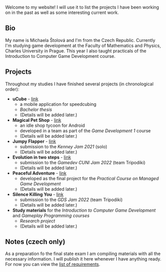 Welcome to my website!
I will use it to list the projects I have been working on in the past as well as some interesting current work.

## Bio
My name is Michaela Štolová and I'm from the Czech Republic.
Currently I'm studying game development at the Faculty of Mathematics and Physics, Charles University in Prague.
This year I also taught practicals of the Introduction to Computer Game Development course.

## Projects
Throughout my studies I have finished several projects (in chronological order):
- **uCube** - [link](https://dspace.cuni.cz/handle/20.500.11956/119422)
  - a mobile application for speedcubing
  - *Bachelor thesis*
  - (Details will be added later.)
- **Magical Pet Shop** - [link](https://play.google.com/store/apps/details?id=com.TheTeamBehind.MagicalPetShop)
  - an idle shop tycoon for Android
  - developed in a team as part of the *Game Development 1* course
  - (Details will be added later.)
- **Jumpy Flapper** - [link](https://michelle2.itch.io/jumpy-flapper)
  - submission to the *Kenney Jam 2021* (solo)
  - (Details will be added later.)
- **Evolution in two steps** - [link](https://michelle2.itch.io/evolution-in-two-steps-now-for-real)
  - submission to the *Gamedev CUNI Jam 2022* (team Tripodiki)
  - (Details will be added later.)
- **Peaceful Adventure** - [link](https://michelle2.itch.io/peaceful-adventure)
  - developed as the final project for the *Practical Course on Managed Game Development*
  - (Details will be added later.)
- **Silence Killing You** - [link](https://michelle2.itch.io/silence-killing-you)
  - submission to the *GDS Jam 2022* (team Tripodiki)
  - (Details will be added later.)
- **Study materials** for the *Introduction to Computer Game Development* and *Gameplay Programming courses*
  - *Research project*
  - (Details will be added later.)

## Notes (czech only)
As a preparation fo the final state exam I am compiling materials with all the necessary information.
I will publish it here whenever I have anything ready.
For now you can view the [list of requirements](./notes/requirements.md).